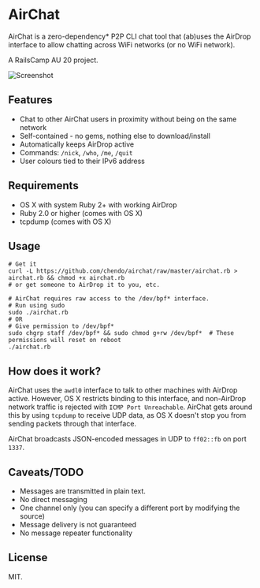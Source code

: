 # AirChat

AirChat is a zero-dependency* P2P CLI chat tool that (ab)uses the AirDrop interface to
allow chatting across WiFi networks (or no WiFi network).

A RailsCamp AU 20 project.

![Screenshot](https://cloud.githubusercontent.com/assets/2661/21078310/7b9c0202-bfbe-11e6-8448-8aad4de69cbf.png)

## Features

* Chat to other AirChat users in proximity without being on the same network
* Self-contained - no gems, nothing else to download/install
* Automatically keeps AirDrop active
* Commands: `/nick`, `/who`, `/me`, `/quit`
* User colours tied to their IPv6 address

## Requirements

* OS X with system Ruby 2+ with working AirDrop
* Ruby 2.0 or higher (comes with OS X)
* tcpdump (comes with OS X)

## Usage

```
# Get it
curl -L https://github.com/chendo/airchat/raw/master/airchat.rb > airchat.rb && chmod +x airchat.rb
# or get someone to AirDrop it to you, etc.

# AirChat requires raw access to the /dev/bpf* interface.
# Run using sudo
sudo ./airchat.rb
# OR
# Give permission to /dev/bpf*
sudo chgrp staff /dev/bpf* && sudo chmod g+rw /dev/bpf*  # These permissions will reset on reboot
./airchat.rb
```

## How does it work?

AirChat uses the `awdl0` interface to talk to other machines with AirDrop active.
However, OS X restricts binding to this interface, and non-AirDrop network traffic is rejected
with `ICMP Port Unreachable`. AirChat gets around this by using `tcpdump` to receive UDP data,
as OS X doesn't stop you from sending packets through that interface.

AirChat broadcasts JSON-encoded messages in UDP to `ff02::fb` on port `1337`.

## Caveats/TODO

* Messages are transmitted in plain text.
* No direct messaging
* One channel only (you can specify a different port by modifying the source)
* Message delivery is not guaranteed
* No message repeater functionality

## License

MIT.
